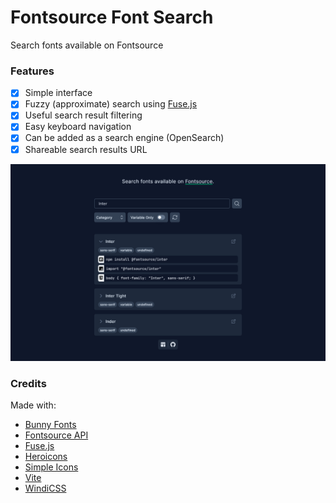 # Fontsource Font Search

Search fonts available on Fontsource

### Features

- [x] Simple interface
- [x] Fuzzy (approximate) search using [Fuse.js](https://fusejs.io)
- [x] Useful search result filtering
- [x] Easy keyboard navigation
- [x] Can be added as a search engine (OpenSearch)
- [x] Shareable search results URL

![Screenshot](/public/screenshot.png)

### Credits

Made with:

- [Bunny Fonts]("https://fonts.bunny.net")
- [Fontsource API]("https://fontsource.org/docs/api/fonts")
- [Fuse.js]("https://fusejs.io/")
- [Heroicons]("https://heroicons.com/")
- [Simple Icons]("https://simpleicons.org/")
- [Vite]("https://vitejs.dev/")
- [WindiCSS]("https://windicss.org/")
